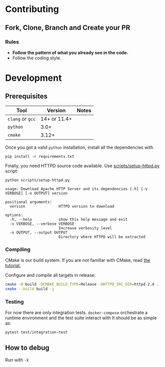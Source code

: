 # Contributing 

## Fork, Clone, Branch and Create your PR

### Rules
- **Follow the pattern of what you already see in the code.**
- Follow the coding style.

# Development

## Prerequisites

| Tool | Version | Notes |
| ---- | ------- | ----- |
| `clang` or `gcc` | 14+ or 11.4+ | |
| `python` | 3.0+ | |
| `cmake` | 3.12+ | |

Once you got a valid `python` installation, install all the dependencies with

````shell
pip install -r requirements.txt
````

Finally, you need HTTPD source code available. Use [scripts/setup-httpd.py](./scripts/setup-httpd.py) script:

````shell
python scripts/setup-httpd.py

usage: Download Apache HTTP Server and its dependencies [-h] [-v VERBOSE] [-o OUTPUT] version

positional arguments:
  version               HTTPD version to download

options:
  -h, --help            show this help message and exit
  -v VERBOSE, --verbose VERBOSE
                        Increase verbosity level
  -o OUTPUT, --output OUTPUT
                        Directory where HTTPD will be extracted
````

### Compiling
CMake is our build system. If you are not familiar with CMake, read [the tutorial.](https://cmake.org/cmake/help/latest/guide/tutorial/index.html)

Configure and compile all targets in release:

````sh
cmake -B build -DCMAKE_BUILD_TYPE=Release -DHTTPD_SRC_DIR=httpd-2.4 .
cmake --build build -j
````

### Testing
For now there are only integration tests. `docker-compose` orchestrate a runtime environment and the test suite interact with
It should be as simple as:

````sh
pytest test/integration-test
````
## How to debug
Run with `-X`

